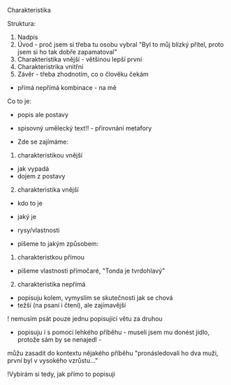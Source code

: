 Charakteristika

Struktura:
1. Nadpis
2. Úvod - proč jsem si třeba tu osobu vybral "Byl to můj blízký přítel, proto jsem si ho tak dobře zapamatoval"
3. Charakteristika vnější - většinou lepší první
4. Charakteristrika vnitřní
5. Závěr - třeba zhodnotím, co o člověku čekám

- přímá nepřímá kombinace - na mě

Co to je:
 - popis ale postavy
 - spisovný umělecký text!! - přirovnání metafory

 - Zde se zajímáme:
 1. charakteristikou vnější
  - jak vypadá
  - dojem z postavy
 2. charakteristika vnější
  - kdo to je
  - jaký je
  - rysy/vlastnosti

 - píšeme to jakým způsobem:
 1. charakteristkou přímou
 - píšeme vlastnosti přímočaré, "Tonda je tvrdohlavý"
 2. charakteristika nepřímá
 - popisuju kolem, vymyslím se skutečnosti jak se chová
 - težší (na psaní i čtení), ale zajímavější

! nemusím psát pouze jednu popisující větu za druhou
 - popisuju i s pomocí lehkého příběhu - museli jsem mu donést jídlo, protože sám by se nenajedl - 

 můžu zasadit do kontextu nějakého příběhu
"pronásledovali ho dva muži, první byl v vysokého vzrůstu..."

!Vybírám si tedy, jak přímo to popisuji

